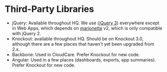 # Third-Party Libraries

- jQuery: Available throughout HQ. We use ([jQuery 3](https://github.com/dimagi/commcare-hq/blob/master/bower.json)) everywhere except in Web Apps, which depends on [marionette](https://marionettejs.com/) v2, which is only compatible with jQuery 2.
- Knockout: available throughout HQ. Should be on Knockout 3.0, although there are a few places that haven't yet been upgraded from 2.x.
- Backbone: Used in CloudCare. Prefer Knockout for new code.
- Angular: Used in a few places (dashboards, exports, app summaries). Prefer Knockout for new code.
